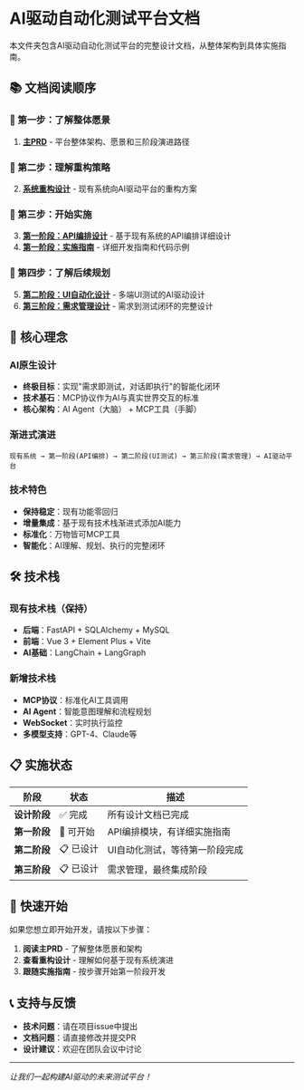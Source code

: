 # AI驱动自动化测试平台文档

本文件夹包含AI驱动自动化测试平台的完整设计文档，从整体架构到具体实施指南。

## 📚 文档阅读顺序

### 🎯 第一步：了解整体愿景
1. **[主PRD](./01_AI_DRIVEN_TESTING_PLATFORM_PRD.md)** - 平台整体架构、愿景和三阶段演进路径

### 🔧 第二步：理解重构策略  
2. **[系统重构设计](./02_SYSTEM_REFACTORING_DESIGN.md)** - 现有系统向AI驱动平台的重构方案

### 🚀 第三步：开始实施
3. **[第一阶段：API编排设计](./03_PHASE1_API_ORCHESTRATION_DESIGN.md)** - 基于现有系统的API编排详细设计
4. **[第一阶段：实施指南](./04_PHASE1_IMPLEMENTATION_GUIDE.md)** - 详细开发指南和代码示例

### 🔮 第四步：了解后续规划
5. **[第二阶段：UI自动化设计](./05_PHASE2_UI_AUTOMATION_DESIGN.md)** - 多端UI测试的AI驱动设计
6. **[第三阶段：需求管理设计](./06_PHASE3_REQUIREMENT_MANAGEMENT_DESIGN.md)** - 需求到测试闭环的完整设计

## 🎯 核心理念

### AI原生设计
- **终极目标**：实现"需求即测试，对话即执行"的智能化闭环
- **技术基石**：MCP协议作为AI与真实世界交互的标准
- **核心架构**：AI Agent（大脑） + MCP工具（手脚）

### 渐进式演进
```
现有系统 → 第一阶段(API编排) → 第二阶段(UI测试) → 第三阶段(需求管理) → AI驱动平台
```

### 技术特色
- **保持稳定**：现有功能零回归
- **增量集成**：基于现有技术栈渐进式添加AI能力
- **标准化**：万物皆可MCP工具
- **智能化**：AI理解、规划、执行的完整闭环

## 🛠️ 技术栈

### 现有技术栈（保持）
- **后端**：FastAPI + SQLAlchemy + MySQL
- **前端**：Vue 3 + Element Plus + Vite
- **AI基础**：LangChain + LangGraph

### 新增技术栈
- **MCP协议**：标准化AI工具调用
- **AI Agent**：智能意图理解和流程规划
- **WebSocket**：实时执行监控
- **多模型支持**：GPT-4、Claude等

## 📋 实施状态

| 阶段 | 状态 | 描述 |
|------|------|------|
| **设计阶段** | ✅ 完成 | 所有设计文档已完成 |
| **第一阶段** | 🚀 可开始 | API编排模块，有详细实施指南 |
| **第二阶段** | 📋 已设计 | UI自动化测试，等待第一阶段完成 |
| **第三阶段** | 📋 已设计 | 需求管理，最终集成阶段 |

## 🎯 快速开始

如果您想立即开始开发，请按以下步骤：

1. **阅读主PRD** - 了解整体愿景和架构
2. **查看重构设计** - 理解如何基于现有系统演进
3. **跟随实施指南** - 按步骤开始第一阶段开发

## 📞 支持与反馈

- **技术问题**：请在项目issue中提出
- **文档问题**：请直接修改并提交PR
- **设计建议**：欢迎在团队会议中讨论

---

*让我们一起构建AI驱动的未来测试平台！*